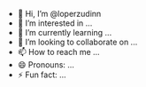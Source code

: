 - 👋 Hi, I’m @loperzudinn
- 👀 I’m interested in ...
- 🌱 I’m currently learning ...
- 💞️ I’m looking to collaborate on ...
- 📫 How to reach me ...
- 😄 Pronouns: ...
- ⚡ Fun fact: ...

<!---
loperzudinn/loperzudinn is a ✨ special ✨ repository because its `README.md` (this file) appears on your GitHub profile.
You can click the Preview link to take a look at your changes.
--->
